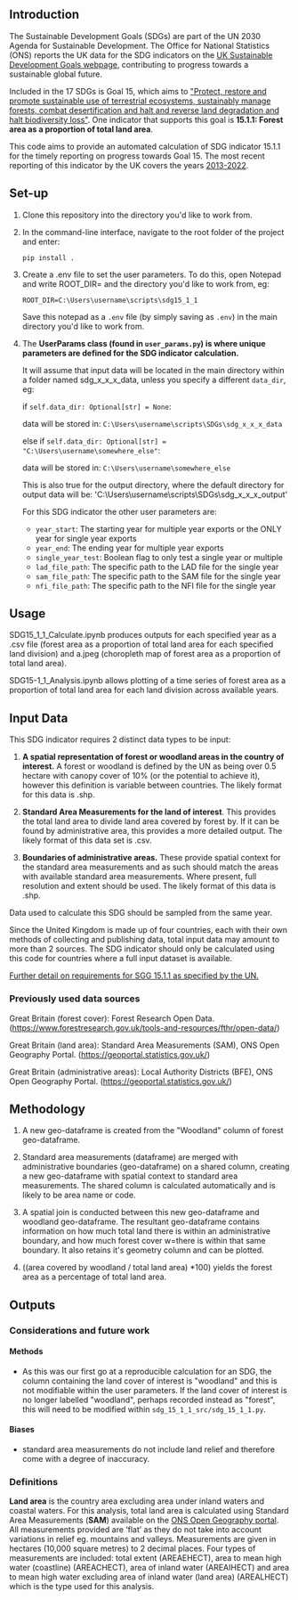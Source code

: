 ## Introduction

The Sustainable Development Goals (SDGs) are part of the UN 2030 Agenda for Sustainable Development. The Office for National Statistics (ONS) reports the UK data for the SDG indicators on the [UK Sustainable Development Goals webpage](https://sdgdata.gov.uk/), contributing to progress towards a sustainable global future. 

Included in the 17 SDGs is Goal 15, which aims to ["Protect, restore and promote sustainable use of terrestrial ecosystems, sustainably manage forests, combat desertification and halt and reverse land degradation and halt biodiversity loss"](https://sdgs.un.org/goals/goal15). One indicator that supports this goal is **15.1.1: Forest area as a proportion of total land area**. 

This code aims to provide an automated calculation of SDG indicator 15.1.1 for the timely reporting on progress towards Goal 15. The most recent reporting of this indicator by the UK covers the years [2013-2022](https://sdgdata.gov.uk/15-1-1/).

## Set-up 

1. Clone this repository into the directory you'd like to work from.

2. In the command-line interface, navigate to the root folder of the project and enter:

    `pip install .`

3. Create a .env file to set the user parameters. To do this, open Notepad and write ROOT_DIR= and the directory you'd like to work from, eg:

    `ROOT_DIR=C:\Users\username\scripts\sdg15_1_1`
    
    Save this notepad as a `.env` file (by simply saving as `.env`) in the main directory you'd like to work from.

4. The **UserParams class (found in `user_params.py`) is where unique parameters are defined for the SDG indicator calculation.**
   
   It will assume that input data will be located in the main directory within a folder named sdg_x_x_x_data, unless you specify a different `data_dir`, eg:
   
   if `self.data_dir: Optional[str] = None`:
   
   data will be stored in: `C:\Users\username\scripts\SDGs\sdg_x_x_x_data`

   else if `self.data_dir: Optional[str] = "C:\Users\username\somewhere_else"`:

   data will be stored in: `C:\Users\username\somewhere_else`

   This is also true for the output directory, where the default directory for output data will be: 'C:\Users\username\scripts\SDGs\sdg_x_x_x_output'

   For this SDG indicator the other user parameters are:
     - `year_start`: The starting year for multiple year exports or the ONLY year for single year exports
     - `year_end`: The ending year for multiple year exports
     - `single_year_test`: Boolean flag to only test a single year or multiple
     - `lad_file_path`: The specific path to the LAD file for the single year
     - `sam_file_path`: The specific path to the SAM file for the single year
     - `nfi_file_path`: The specific path to the NFI file for the single year
  
## Usage

SDG15_1_1_Calculate.ipynb produces outputs for each specified year as a .csv file (forest area as a proportion of total land area for each specified land division) and a.jpeg (choropleth map of forest area as a proportion of total land area). 
    
SDG15-1_1_Analysis.ipynb allows plotting of a time series of forest area as a proportion of total land area for each land division across available years.   
       
## Input Data

This SDG indicator requires 2 distinct data types to be input: 

1. **A spatial representation of forest or woodland areas in the country of interest.** A forest or woodland is defined by the UN as being over 0.5 hectare with canopy cover of 10% (or the potential to achieve it), however this definition is variable between countries. The likely format for this data is .shp. 

3. **Standard Area Measurements for the land of interest**. This provides the total land area to divide land area covered by forest by. If it can be found by administrative area, this provides a more detailed output. The likely format of this data set is .csv. 

2. **Boundaries of administrative areas.** These provide spatial context for the standard area measurements and as such should match the areas with available standard area measurements. Where present, full resolution and extent should be used. The likely format of this data is .shp.

Data used to calculate this SDG should be sampled from the same year.   

Since the United Kingdom is made up of four countries, each with their own methods of collecting and publishing data, total input data may amount to more than 2 sources. The SDG indicator should only be calculated using this code for countries where a full input dataset is available. 

[Further detail on requirements for SGG 15.1.1 as specified by the UN.](https://unstats.un.org/sdgs/metadata/files/Metadata-15-01-01.pdf) 

### Previously used data sources
    
Great Britain (forest cover): Forest Research Open Data.
(https://www.forestresearch.gov.uk/tools-and-resources/fthr/open-data/)

Great Britain (land area): Standard Area Measurements (SAM), ONS Open Geography Portal. 
(https://geoportal.statistics.gov.uk/)

Great Britain (administrative areas): Local Authority Districts (BFE), ONS Open Geography Portal. 
(https://geoportal.statistics.gov.uk/)
        

## Methodology

1. A new geo-dataframe is created from the "Woodland" column of forest geo-dataframe. 

2. Standard area measurements (dataframe) are merged with administrative boundaries (geo-dataframe) on a shared column, creating a new geo-dataframe with spatial context to standard area measurements. The shared column is calculated automatically and is likely to be area name or code. 

3. A spatial join is conducted between this new geo-dataframe and woodland geo-dataframe. The resultant geo-dataframe contains information on how much total land there is within an administrative boundary, and how much forest cover w=there is within that same boundary. It also retains it's geometry column and can be plotted.

4. ((area covered by woodland / total land area) *100) yields the forest area as a percentage of total land area. 

## Outputs



### Considerations and future work

#### Methods
 - As this was our first go at a reproducible calculation for an SDG, the column containing the land cover of interest is "woodland" and this is not modifiable within the user parameters. If the land cover of interest is no longer labelled "woodland", perhaps recorded instead as "forest", this will need to be modified within `sdg_15_1_1_src/sdg_15_1_1.py`.

#### Biases
 - standard area measurements do not include land relief and therefore come with a degree of inaccuracy. 

### Definitions	

**Land area** is the country area excluding area under inland waters and coastal waters. For this analysis, total land area is calculated using Standard Area Measurements (**SAM**) available on the [ONS Open Geography portal](https://geoportal.statistics.gov.uk/search?collection=Dataset&sort=name&tags=all(PRD_SAM)). All measurements provided are ‘flat’ as they do not take into account variations in relief eg. mountains and valleys. Measurements are given in hectares (10,000 square metres) to 2 decimal places. Four types of measurements are included: total extent (AREAEHECT), area to mean high water (coastline) (AREACHECT), area of inland water (AREAIHECT) and area to mean high water excluding area of inland water (land area) (AREALHECT) which is the type used for this analysis.

    
       
